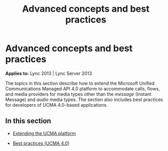 ﻿---
title: Advanced concepts and best practices
TOCTitle: Advanced concepts and best practices
ms:assetid: 19c1416f-fa55-4ccc-a0fb-42519abb16a1
ms:mtpsurl: https://msdn.microsoft.com/en-us/library/Dn466079(v=office.15)
ms:contentKeyID: 57103181
ms.date: 07/25/2014
mtps_version: v=office.15
---

# Advanced concepts and best practices


**Applies to:** Lync 2013 | Lync Server 2013

The topics in this section describe how to extend the Microsoft Unified Communications Managed API 4.0 platform to accommodate calls, flows, and media providers for media types other than the *message* (Instant Message) and *audio* media types. The section also includes best practices for developers of UCMA 4.0-based applications.

## In this section

  - [Extending the UCMA platform](extending-the-ucma-platform.md)

  - [Best practices (UCMA 4.0)](best-practices-ucma-4-0.md)

